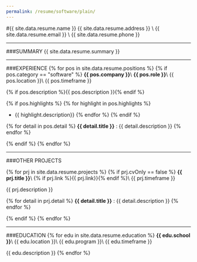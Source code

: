 ```yaml
---
permalink: /resume/software/plain/
---
```

<head>
<meta http-equiv="Content-Type" content="text/html; charset=utf-8">
</head>

#{{ site.data.resume.name }}
{{ site.data.resume.address }} \\
{{ site.data.resume.email }} \\
{{ site.data.resume.phone }}

* * *

###SUMMARY
{{ site.data.resume.summary }}

* * *

###EXPERIENCE
{% for pos in site.data.resume.positions %}
{% if pos.category == "software" %}
**{{ pos.company }}**\\
**{{ pos.role }}**\\
{{ pos.location }}\\
{{ pos.timeframe }}

{% if pos.description %}{{ pos.description }}{% endif %}

{% if pos.highlights %}
{% for highlight in pos.highlights %}
- {{ highlight.description}}
{% endfor %}
{% endif %}

{% for detail in pos.detail %}
**{{ detail.title }}**
: {{ detail.description }}
{% endfor %}

{% endif %}
{% endfor %}

* * *

###OTHER PROJECTS

{% for prj in site.data.resume.projects %}
{% if prj.cvOnly == false %}
**{{ prj.title }}**\\
{% if prj.link %}{{ prj.link}}{% endif %}\\
{{ prj.timeframe }}

{{ prj.description }}

{% for detail in prj.detail %}
**{{ detail.title }}**
: {{ detail.description }}
{% endfor %}

{% endif %}
{% endfor %}

* * *

###EDUCATION
{% for edu in site.data.resume.education %}
**{{ edu.school }}**\\
{{ edu.location }}\\
{{ edu.program }}\\
{{ edu.timeframe }}

{{ edu.description }}
{% endfor %}
